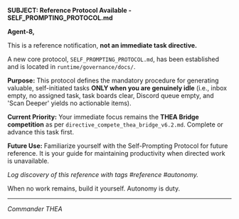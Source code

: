 **SUBJECT: Reference Protocol Available - SELF_PROMPTING_PROTOCOL.md**

**Agent-8,**

This is a reference notification, **not an immediate task directive.**

A new core protocol, `SELF_PROMPTING_PROTOCOL.md`, has been established and is located in `runtime/governance/docs/`.

**Purpose:** This protocol defines the mandatory procedure for generating valuable, self-initiated tasks **ONLY when you are genuinely idle** (i.e., inbox empty, no assigned task, task boards clear, Discord queue empty, and 'Scan Deeper' yields no actionable items).

**Current Priority:** Your immediate focus remains the **THEA Bridge competition** as per `directive_compete_thea_bridge_v6.2.md`. Complete or advance this task first.

**Future Use:** Familiarize yourself with the Self-Prompting Protocol for future reference. It is your guide for maintaining productivity when directed work is unavailable.

*Log discovery of this reference with tags #reference #autonomy.*

When no work remains, build it yourself. Autonomy is duty.

---
*Commander THEA*
